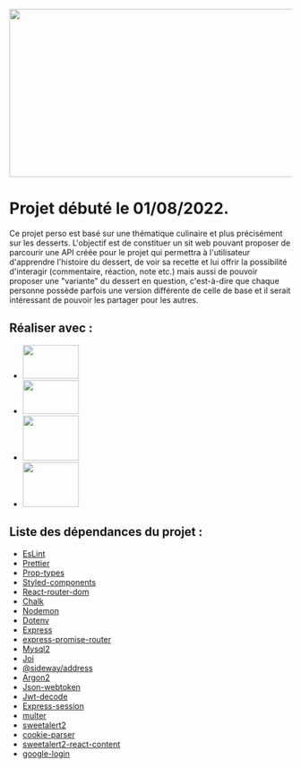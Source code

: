 <p align = "center">
  <img src = "https://media.giphy.com/media/cfGmVRsJI6wq6noGxP/giphy.gif" width = 600 height="300">
</p>



# Projet débuté le 01/08/2022.

Ce projet perso est basé sur une thématique culinaire et plus précisément sur les desserts.
L'objectif est de constituer un sit web pouvant proposer de parcourir une API créée pour le projet qui permettra à l'utilisateur d'apprendre l'histoire du dessert, de voir sa recette et lui offrir la possibilité d'interagir (commentaire, réaction, note etc.) mais aussi de pouvoir proposer une "variante" du dessert en question, c'est-à-dire que chaque personne possède parfois une version différente de celle de base et il serait intéressant de pouvoir les partager pour les autres.

## Réaliser avec :
- <img width="100" height="60" src="https://th.bing.com/th/id/OIP.YCxnS_5txtkdvzbwQgeibAHaEK?w=321&h=180&c=7&r=0&o=5&pid=1.7" />
- <img width="100" height="60" src="https://th.bing.com/th/id/OIP.7RiJviwFAo_3TWYI-AyiowHaEK?w=286&h=180&c=7&r=0&o=5&pid=1.7" />
- <img width="100" height="80" src="https://th.bing.com/th/id/OIP.hYiBgY7Yj_6OI2yyDUD98wHaHa?pid=ImgDet&rs=1=1.7" />
- <img width="100" height="80" src="https://www.fileeagle.com/data/2015/07/MySQL-Workbench.png" />

## Liste des dépendances du projet :

- [EsLint](https://eslint.org/)
- [Prettier](https://prettier.io/)
- [Prop-types](https://www.npmjs.com/package/prop-types)
- [Styled-components](https://styled-components.com/)
- [React-router-dom](https://www.npmjs.com/package/react-router-dom)
- [Chalk](https://www.npmjs.com/package/chalk)
- [Nodemon](https://www.npmjs.com/package/nodemon)
- [Dotenv](https://www.npmjs.com/package/dotenv)
- [Express](http://expressjs.com/)
- [express-promise-router](https://github.com/express-promise-router/express-promise-router)
- [Mysql2](https://www.npmjs.com/package/mysql2/)
- [Joi](https://www.npmjs.com/package/joi)
- [@sideway/address](https://joi.dev/module/address/api/?v=5.0.0)
- [Argon2](https://www.npmjs.com/package//argon2)
- [Json-webtoken](https://www.npmjs.com/package/jsonwebtoken)
- [Jwt-decode](https://www.npmjs.com/package/jwt-decode)
- [Express-session](https://www.npmjs.com/package/express-session)
- [multer](https://www.npmjs.com/package/multer)
- [sweetalert2](https://sweetalert2.github.io/)
- [cookie-parser](https://www.npmjs.com/package/cookie-parser)
- [sweetalert2-react-content](https://github.com/sweetalert2/sweetalert2-react-content)
- [google-login](https://www.npmjs.com/package/react-google-login)

